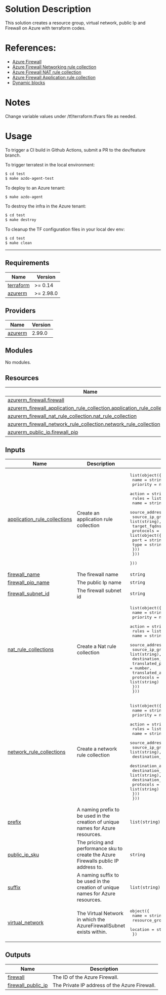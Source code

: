 # Solution Description
This solution creates a resource group, virtual network, public Ip and Firewall on Azure with terraform codes.

# References:
* [Azure Firewall](https://registry.terraform.io/providers/hashicorp/azurerm/latest/docs/resources/firewall)
* [Azure Firewall Networking rule collection](https://registry.terraform.io/providers/hashicorp/azurerm/latest/docs/resources/firewall_network_rule_collection)
* [Azure Firewall NAT rule collection](https://registry.terraform.io/providers/hashicorp/azurerm/latest/docs/resources/firewall_nat_rule_collection)
* [Azure Firewall Application rule collection](https://registry.terraform.io/providers/hashicorp/azurerm/latest/docs/resources/firewall_application_rule_collection)
* [Dynamic blocks](https://www.terraform.io/language/expressions/dynamic-blocks)

# Notes
Change variable values under /tf/terraform.tfvars file as needed. 

# Usage
To trigger a CI build in Github Actions, submit a PR to the dev/feature branch.

To trigger terratest in the local environment:
```bash
$ cd test
$ make azdo-agent-test
```

To deploy to an Azure tenant:
```bash
$ make azdo-agent
```

To destroy the infra in the Azure tenant:
```bash
$ cd test
$ make destroy
```

To cleanup the TF configuration files in your local dev env:
```bash
$ cd test
$ make clean
```

---------------



<!-- BEGINNING OF PRE-COMMIT-TERRAFORM DOCS HOOK -->
## Requirements

| Name | Version |
|------|---------|
| <a name="requirement_terraform"></a> [terraform](#requirement\_terraform) | >= 0.14 |
| <a name="requirement_azurerm"></a> [azurerm](#requirement\_azurerm) | >= 2.98.0 |

## Providers

| Name | Version |
|------|---------|
| <a name="provider_azurerm"></a> [azurerm](#provider\_azurerm) | 2.99.0 |

## Modules

No modules.

## Resources

| Name | Type |
|------|------|
| [azurerm_firewall.firewall](https://registry.terraform.io/providers/hashicorp/azurerm/latest/docs/resources/firewall) | resource |
| [azurerm_firewall_application_rule_collection.application_rule_collection](https://registry.terraform.io/providers/hashicorp/azurerm/latest/docs/resources/firewall_application_rule_collection) | resource |
| [azurerm_firewall_nat_rule_collection.nat_rule_collection](https://registry.terraform.io/providers/hashicorp/azurerm/latest/docs/resources/firewall_nat_rule_collection) | resource |
| [azurerm_firewall_network_rule_collection.network_rule_collection](https://registry.terraform.io/providers/hashicorp/azurerm/latest/docs/resources/firewall_network_rule_collection) | resource |
| [azurerm_public_ip.firewall_pip](https://registry.terraform.io/providers/hashicorp/azurerm/latest/docs/resources/public_ip) | resource |

## Inputs

| Name | Description | Type | Default | Required |
|------|-------------|------|---------|:--------:|
| <a name="input_application_rule_collections"></a> [application\_rule\_collections](#input\_application\_rule\_collections) | Create an application rule collection | <pre>list(object({<br>    name     = string,<br>    priority = number,<br>    action   = string,<br>    rules = list(object({<br>      name             = string,<br>      source_addresses = list(string),<br>      source_ip_groups = list(string),<br>      target_fqdns     = list(string),<br>      protocols = list(object({<br>        port = string,<br>        type = string<br>      }))<br>    }))<br>  }))</pre> | `null` | no |
| <a name="input_firewall_name"></a> [firewall\_name](#input\_firewall\_name) | The firewall name | `string` | n/a | yes |
| <a name="input_firewall_pip_name"></a> [firewall\_pip\_name](#input\_firewall\_pip\_name) | The public Ip name | `string` | n/a | yes |
| <a name="input_firewall_subnet_id"></a> [firewall\_subnet\_id](#input\_firewall\_subnet\_id) | The firewall subnet id | `string` | n/a | yes |
| <a name="input_nat_rule_collections"></a> [nat\_rule\_collections](#input\_nat\_rule\_collections) | Create a Nat rule collection | <pre>list(object({<br>    name     = string,<br>    priority = number,<br>    action   = string,<br>    rules = list(object({<br>      name               = string,<br>      source_addresses   = list(string),<br>      source_ip_groups   = list(string),<br>      destination_ports  = list(string),<br>      translated_port    = number,<br>      translated_address = string,<br>      protocols          = list(string)<br>    }))<br>  }))</pre> | `null` | no |
| <a name="input_network_rule_collections"></a> [network\_rule\_collections](#input\_network\_rule\_collections) | Create a network rule collection | <pre>list(object({<br>    name     = string,<br>    priority = number,<br>    action   = string,<br>    rules = list(object({<br>      name                  = string,<br>      source_addresses      = list(string),<br>      source_ip_groups      = list(string),<br>      destination_ports     = list(string),<br>      destination_addresses = list(string),<br>      destination_ip_groups = list(string),<br>      destination_fqdns     = list(string),<br>      protocols             = list(string)<br>    }))<br>  }))</pre> | `null` | no |
| <a name="input_prefix"></a> [prefix](#input\_prefix) | A naming prefix to be used in the creation of unique names for Azure resources. | `list(string)` | `[]` | no |
| <a name="input_public_ip_sku"></a> [public\_ip\_sku](#input\_public\_ip\_sku) | The pricing and performance sku to create the Azure Firewalls public IP address to. | `string` | `"Standard"` | no |
| <a name="input_suffix"></a> [suffix](#input\_suffix) | A naming suffix to be used in the creation of unique names for Azure resources. | `list(string)` | `[]` | no |
| <a name="input_virtual_network"></a> [virtual\_network](#input\_virtual\_network) | The Virtual Network in which the AzureFirewallSubnet exists within. | <pre>object({<br>    name                = string<br>    resource_group_name = string<br>    location            = string<br>  })</pre> | n/a | yes |

## Outputs

| Name | Description |
|------|-------------|
| <a name="output_firewall"></a> [firewall](#output\_firewall) | The ID of the Azure Firewall. |
| <a name="output_firewall_public_ip"></a> [firewall\_public\_ip](#output\_firewall\_public\_ip) | The Private IP address of the Azure Firewall. |
<!-- END OF PRE-COMMIT-TERRAFORM DOCS HOOK -->